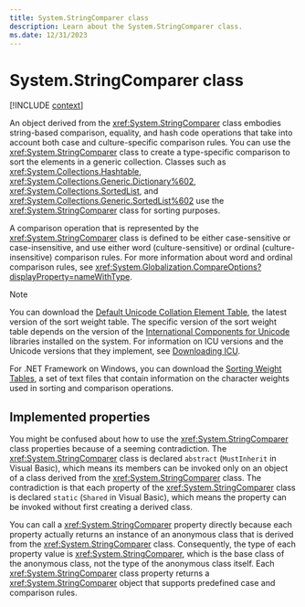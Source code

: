 ```yaml
---
title: System.StringComparer class
description: Learn about the System.StringComparer class.
ms.date: 12/31/2023
---
```

# System.StringComparer class

[!INCLUDE [context](includes/context.md)]

An object derived from the <xref:System.StringComparer> class embodies string-based comparison, equality, and hash code operations that take into account both case and culture-specific comparison rules. You can use the <xref:System.StringComparer> class to create a type-specific comparison to sort the elements in a generic collection. Classes such as <xref:System.Collections.Hashtable>, <xref:System.Collections.Generic.Dictionary%602>, <xref:System.Collections.SortedList>, and <xref:System.Collections.Generic.SortedList%602> use the <xref:System.StringComparer> class for sorting purposes.

A comparison operation that is represented by the <xref:System.StringComparer> class is defined to be either case-sensitive or case-insensitive, and use either word (culture-sensitive) or ordinal (culture-insensitive) comparison rules. For more information about word and ordinal comparison rules, see <xref:System.Globalization.CompareOptions?displayProperty=nameWithType>.

> [!NOTE]
> You can download the [Default Unicode Collation Element Table](https://www.unicode.org/Public/UCA/latest/allkeys.txt), the latest version of the sort weight table. The specific version of the sort weight table depends on the version of the [International Components for Unicode](https://icu.unicode.org/) libraries installed on the system. For information on ICU versions and the Unicode versions that they implement, see [Downloading ICU](https://icu.unicode.org/download).
>
> For .NET Framework on Windows, you can download the [Sorting Weight Tables](https://www.microsoft.com/download/details.aspx?id=10921), a set of text files that contain information on the character weights used in sorting and comparison operations.

## Implemented properties

You might be confused about how to use the <xref:System.StringComparer> class properties because of a seeming contradiction. The <xref:System.StringComparer> class is declared `abstract` (`MustInherit` in Visual Basic), which means its members can be invoked only on an object of a class derived from the <xref:System.StringComparer> class. The contradiction is that each property of the <xref:System.StringComparer> class is declared `static` (`Shared` in Visual Basic), which means the property can be invoked without first creating a derived class.

You can call a <xref:System.StringComparer> property directly because each property actually returns an instance of an anonymous class that is derived from the <xref:System.StringComparer> class. Consequently, the type of each property value is <xref:System.StringComparer>, which is the base class of the anonymous class, not the type of the anonymous class itself. Each <xref:System.StringComparer> class property returns a <xref:System.StringComparer> object that supports predefined case and comparison rules.
